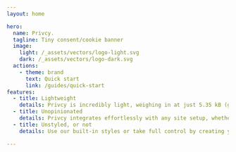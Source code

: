 ```yaml
---
layout: home

hero:
  name: Privcy.
  tagline: Tiny consent/cookie banner
  image:
    light: /_assets/vectors/logo-light.svg
    dark: /_assets/vectors/logo-dark.svg
  actions:
    - theme: brand
      text: Quick start
      link: /guides/quick-start
features:
  - title: Lightweight
    details: Privcy is incredibly light, weighing in at just 5.35 kB (gZip).
  - title: Unopinionated
    details: Privcy integrates effortlessly with any site setup, whether you load scripts, iframes, or something else entirely.
  - title: Unstyled, or not
    details: Use our built-in styles or take full control by creating your own custom designs.

---
```


